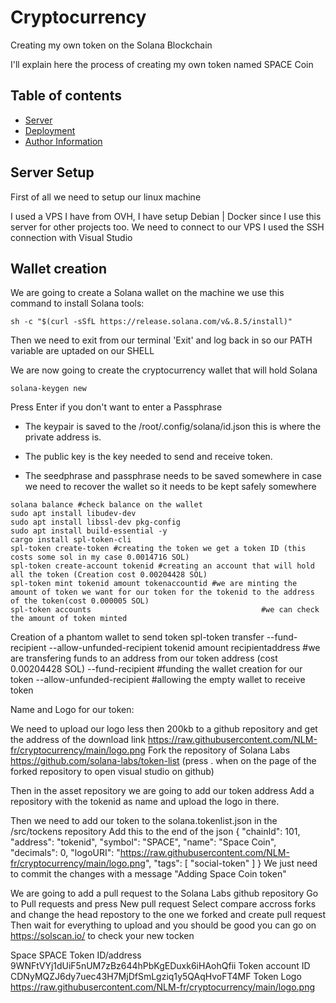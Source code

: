 # Cryptocurrency
Creating my own token on the Solana Blockchain

I'll explain here the process of creating my own token named SPACE Coin

## Table of contents

* [Server](#server)
* [Deployment](#deployment)
* [Author Information](#author-information)

## Server Setup

First of all we need to setup our linux machine

I used a VPS I have from OVH, I have setup Debian | Docker since I use this server for other projects too.
We need to connect to our VPS I used the SSH connection with Visual Studio

## Wallet creation
We are going to create a Solana wallet on the machine we use this command to install Solana tools:

```
sh -c "$(curl -sSfL https://release.solana.com/v&.8.5/install)"
```

Then we need to exit from our terminal 'Exit' and log back in so our PATH variable are uptaded on our SHELL

We are now going to create the cryptocurrency wallet that will hold Solana
```
solana-keygen new
```
Press Enter if you don't want to enter a Passphrase

- The keypair is saved to the /root/.config/solana/id.json this is where the private address is.

- The public key is the key needed to send and receive token.

- The seedphrase and passphrase needs to be saved somewhere in case we need to recover the wallet so it needs to be kept safely somewhere 





```
solana balance #check balance on the wallet	
sudo apt install libudev-dev
sudo apt install libssl-dev pkg-config
sudo apt install build-essential -y
cargo install spl-token-cli
spl-token create-token #creating the token we get a token ID (this costs some sol in my case 0.0014716 SOL)
spl-token create-account tokenid #creating an account that will hold all the token (Creation cost 0.00204428 SOL) 
spl-token mint tokenid amount tokenaccountid #we are minting the amount of token we want for our token for the tokenid to the address of the token(cost 0.000005 SOL)
spl-token accounts										#we can check the amount of token minted
```

Creation of a phantom wallet to send token
spl-token transfer --fund-recipient --allow-unfunded-recipient tokenid amount recipientaddress 	#we are transfering funds to an address from our token address (cost 0.00204428 SOL)
--fund-recipient					#funding the wallet creation for our token
--allow-unfunded-recipient				#allowing the empty wallet to receive token

Name and Logo for our token:

We need to upload our logo less then 200kb to a github repository and get the address of the download link https://raw.githubusercontent.com/NLM-fr/cryptocurrency/main/logo.png
Fork the repository of Solana Labs https://github.com/solana-labs/token-list (press . when on the page of the forked repository to open visual studio on github)

Then in the asset repository we are going to add our token address
Add a repository with the tokenid as name and upload the logo in there.

Then we need to add our token to the solana.tokenlist.json in the /src/tockens repository
Add this to the end of the json
{
      "chainId": 101,
      "address": "tokenid",
      "symbol": "SPACE",
      "name": "Space Coin",
      "decimals": 0,
      "logoURI": "https://raw.githubusercontent.com/NLM-fr/cryptocurrency/main/logo.png",
      "tags": [
        "social-token"
      ]
    }
We just need to commit the changes with a message "Adding Space Coin token"

We are going to add a pull request to the Solana Labs github repository 
Go to Pull requests and press New pull request
Select compare accross forks and change the head repostory to the one we forked and create pull request 
Then wait for everything to upload and you should be good you can go on https://solscan.io/ to check your new tocken 



Space SPACE
Token ID/address	9WNFtVYj1dUiF5nUM7zBz644hPbKgEDuxk6iHAohQfii
Token account ID 	CDNyMQZJ6dy7uec43H7MjDfSmLgziq1y5QAqHvoFT4MF
Token Logo		https://raw.githubusercontent.com/NLM-fr/cryptocurrency/main/logo.png
